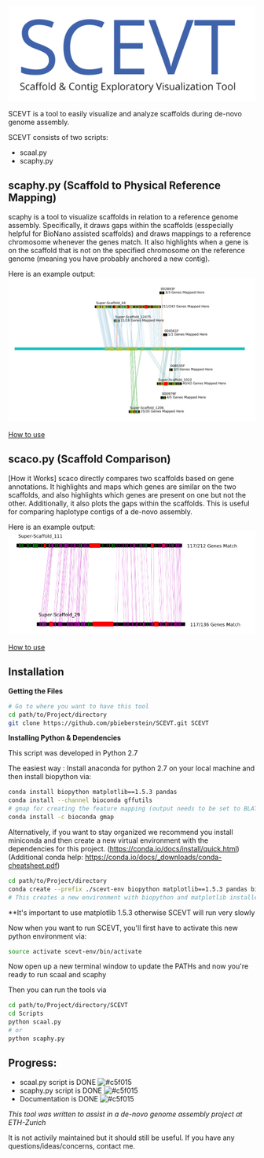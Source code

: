
![SCEVT LOGO](https://github.com/pbieberstein/SCEVT/blob/master/documentation/scevt-logo.png)


SCEVT is a tool to easily visualize and analyze scaffolds during de-novo genome assembly.

SCEVT consists of two scripts:
* scaal.py
* scaphy.py


**scaphy.py** (Scaffold to Physical Reference Mapping)
-- 
scaphy is a tool to visualize scaffolds in relation to a reference genome assembly. Specifically, it draws gaps within the scaffolds (esspecially helpful for BioNano assisted scaffolds) and draws mappings to a reference chromosome whenever the genes match. It also highlights when a gene is on the scaffold that is not on the specified chromosome on the reference genome (meaning you have probably anchored a new contig).

Here is an example output:
![example scaphy output](https://github.com/pbieberstein/SCEVT/blob/master/documentation/scaphy_example_output.png)

[How to use](https://github.com/pbieberstein/SCEVT/wiki/scaphy.py-User-Guide)


**scaco.py** (Scaffold Comparison) 
--
[How it Works]
scaco directly compares two scaffolds based on gene annotations. It highlights and maps which genes are similar on the two scaffolds, and also highlights which genes are present on one but not the other. Additionally, it also plots the gaps within the scaffolds. This is useful for comparing haplotype contigs of a de-novo assembly.

Here is an example output:
![example scaco output](https://github.com/pbieberstein/SCEVT/blob/master/documentation/scaal_example_output.png)


[How to use](https://github.com/pbieberstein/SCEVT/wiki/scaco.py-User-Guide)



**Installation**
--
**Getting the Files**
```bash
# Go to where you want to have this tool
cd path/to/Project/directory
git clone https://github.com/pbieberstein/SCEVT.git SCEVT
```

**Installing Python & Dependencies**

This script was developed in Python 2.7

The easiest way : Install anaconda for python 2.7 on your local machine and then install biopython via:

```bash
conda install biopython matplotlib==1.5.3 pandas
conda install --channel bioconda gffutils
# gmap for creating the feature mapping (output needs to be set to BLAT)
conda install -c bioconda gmap
```

Alternatively, if you want to stay organized we recommend you install miniconda and then create
a new virtual environment with the dependencies for this project.
(https://conda.io/docs/install/quick.html)
(Additional conda help: https://conda.io/docs/_downloads/conda-cheatsheet.pdf)


```bash
cd path/to/Project/directory
conda create --prefix ./scevt-env biopython matplotlib==1.5.3 pandas biopython
# This creates a new environment with biopython and matplotlib installed inside the folder "scevt_env"
```

**It's important to use matplotlib 1.5.3 otherwise SCEVT will run very slowly

Now when you want to run SCEVT, you'll first have to activate this new python environment via:
```bash
source activate scevt-env/bin/activate
```

Now open up a new terminal window to update the PATHs and now you're ready to run scaal and scaphy


Then you can run the tools via
```bash
cd path/to/Project/directory/SCEVT
cd Scripts
python scaal.py
# or
python scaphy.py
```



**Progress:**
--
* scaal.py script is DONE ![#c5f015](https://placehold.it/15/c5f015/000000?text=+)
* scaphy.py script is DONE ![#c5f015](https://placehold.it/15/c5f015/000000?text=+)
* Documentation is DONE ![#c5f015](https://placehold.it/15/c5f015/000000?text=+)

*This tool was written to assist in a de-novo genome assembly project at ETH-Zurich*

It is not activily maintained but it should still be useful. If you have any questions/ideas/concerns, contact me.
